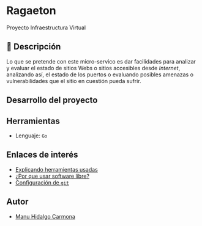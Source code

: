 # Ragaeton
Proyecto Infraestructura Virtual

## :page_facing_up: Descripción
Lo que se pretende con este micro-servico es dar facilidades para analizar y evaluar el estado de sitios Webs o sitios accesibles desde *Internet*, analizando así, el estado de los puertos o evaluando posibles amenazas o vulnerabilidades que el sitio en cuestión pueda sufrir.

## Desarrollo del proyecto 


## Herramientas
- Lenguaje: `Go`

## Enlaces de interés
- [Explicando herramientas usadas](./docs/herramientas.md)
- [¿Por que usar software libre?](./docs/softwareLibre.md)
- [Configuración de `git`](./docs/inicialGit.md)

## Autor 
- [Manu Hidalgo Carmona](https://github.com/venrra)